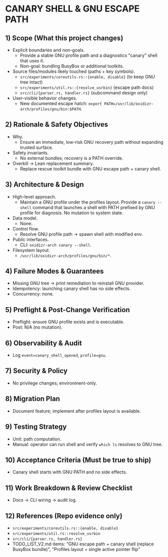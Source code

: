 # CANARY SHELL & GNU ESCAPE PATH

## 1) Scope (What this project changes)

- Explicit boundaries and non-goals.
  - Provide a stable GNU profile path and a diagnostics "canary" shell that uses it.
  - Non-goal: bundling BusyBox or additional toolkits.
- Source files/modules likely touched (paths + key symbols).
  - `src/experiments/coreutils.rs::{enable, disable}` (to keep GNU tree intact)
  - `src/experiments/util.rs::{resolve_usrbin}` (escape path docs)
  - `src/cli/{parser.rs, handler.rs}` (subcommand design only)
- User-visible behavior changes.
  - New documented escape hatch: `export PATH=/usr/lib/oxidizr-arch/profiles/gnu/bin:$PATH`.

## 2) Rationale & Safety Objectives

- Why.
  - Ensure an immediate, low-risk GNU recovery path without expanding trusted surface.
- Safety invariants.
  - No external bundles; recovery is a PATH override.
- Overkill → Lean replacement summary.
  - Replace rescue toolkit bundle with GNU escape path + canary shell.

## 3) Architecture & Design

- High-level approach.
  - Maintain a GNU profile under the profiles layout. Provide a `canary --shell` command that launches a shell with PATH prefixed by GNU profile for diagnosis. No mutation to system state.
- Data model.
  - None.
- Control flow.
  - Resolve GNU profile path → spawn shell with modified env.
- Public interfaces.
  - CLI: `oxidizr-arch canary --shell`.
- Filesystem layout.
  - `/usr/lib/oxidizr-arch/profiles/gnu/bin/*`.

## 4) Failure Modes & Guarantees

- Missing GNU tree → print remediation to reinstall GNU provider.
- Idempotency: launching canary shell has no side effects.
- Concurrency: none.

## 5) Preflight & Post-Change Verification

- Preflight: ensure GNU profile exists and is executable.
- Post: N/A (no mutation).

## 6) Observability & Audit

- Log `event=canary_shell_opened`, `profile=gnu`.

## 7) Security & Policy

- No privilege changes; environment-only.

## 8) Migration Plan

- Document feature; implement after profiles layout is available.

## 9) Testing Strategy

- Unit: path computation.
- Manual: operator can run shell and verify `which ls` resolves to GNU tree.

## 10) Acceptance Criteria (Must be true to ship)

- Canary shell starts with GNU PATH and no side effects.

## 11) Work Breakdown & Review Checklist

- Docs → CLI wiring → audit log.

## 12) References (Repo evidence only)

- `src/experiments/coreutils.rs::{enable, disable}`
- `src/experiments/util.rs::resolve_usrbin`
- `src/cli/{parser.rs, handler.rs}`
- TODO_LIST_V2.md items: "GNU escape path + canary shell (replace BusyBox bundle)", "Profiles layout + single active pointer flip"
